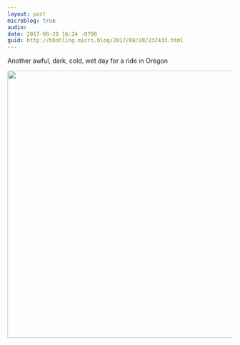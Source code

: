 ```yaml
---
layout: post
microblog: true
audio: 
date: 2017-08-20 16:24 -0700
guid: http://bbohling.micro.blog/2017/08/20/232433.html
---
```

Another awful, dark, cold, wet day for a ride in Oregon

<img src="http://bbohling.micro.blog/uploads/2017/627ec53927.jpg" width="600" height="600" />
